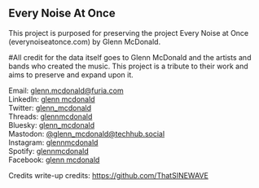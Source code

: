 ## Every Noise At Once 

This project is purposed for preserving the project Every Noise at Once (everynoiseatonce.com) by Glenn McDonald.


#All credit for the data itself goes to Glenn McDonald and the artists and bands who created the music. This project is a tribute to their work and aims to preserve and expand upon it.

Email: glenn.mcdonald@furia.com <br />
LinkedIn: [glenn mcdonald](https://www.linkedin.com/in/glenn-mcdonald-ab3b36/) <br />
Twitter: [glenn_mcdonald](https://x.com/glenn_mcdonald) <br />
Threads: [glennmcdonald](https://www.threads.net/@glennmcdonald) <br />
Bluesky: [glenn_mcdonald](https://bsky.app/profile/glennmcdonald.bsky.social) <br />
Mastodon: [@glenn_mcdonald@techhub.social](https://techhub.social/@glenn_mcdonald) <br />
Instagram: [glennmcdonald](https://www.instagram.com/glennmcdonald/)  <br />
Spotify: [glennmcdonald](https://open.spotify.com/user/glennpmcdonald) <br />
Facebook: [glenn mcdonald](https://www.facebook.com/glenn.furia.mcdonald) <br />

Credits write-up credits: https://github.com/ThatSINEWAVE
